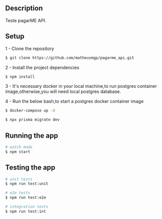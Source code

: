 ## Description

Teste pagarME API.

## Setup

1 - Clone the repository

```bash
$ git clone https://github.com/matheusmgp/pagarme_api.git

```

2 - Install the project dependencies

```bash
$ npm install
```

3 - It's necessary docker in your local machine,to run postgres container image,otherwise,you will need local postgres database.

4 - Run the below bash,to start a postgres docker container image

```bash
$ docker-compose up -d

$ npx prisma migrate dev
```

## Running the app

```bash
# watch mode
$ npm start
```

## Testing the app

```bash
# unit tests
$ npm run test:unit

# e2e tests
$ npm run test:e2e

# integration tests
$ npm run test:int
```
